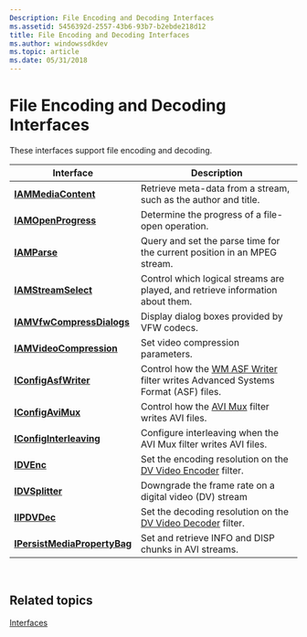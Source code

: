 ```yaml
---
Description: File Encoding and Decoding Interfaces
ms.assetid: 5456392d-2557-43b6-93b7-b2ebde218d12
title: File Encoding and Decoding Interfaces
ms.author: windowssdkdev
ms.topic: article
ms.date: 05/31/2018
---
```


# File Encoding and Decoding Interfaces

These interfaces support file encoding and decoding.



| Interface                                                    | Description                                                                                                  |
|--------------------------------------------------------------|--------------------------------------------------------------------------------------------------------------|
| [**IAMMediaContent**](/windows/desktop/api/Qnetwork/nn-qnetwork-iammediacontent)                   | Retrieve meta-data from a stream, such as the author and title.                                              |
| [**IAMOpenProgress**](/windows/desktop/api/Strmif/nn-strmif-iamopenprogress)                   | Determine the progress of a file-open operation.                                                             |
| [**IAMParse**](/windows/desktop/api/Amparse/nn-amparse-iamparse)                                 | Query and set the parse time for the current position in an MPEG stream.                                     |
| [**IAMStreamSelect**](/windows/desktop/api/Strmif/nn-strmif-iamstreamselect)                   | Control which logical streams are played, and retrieve information about them.                               |
| [**IAMVfwCompressDialogs**](/windows/desktop/api/Strmif/nn-strmif-iamvfwcompressdialogs)       | Display dialog boxes provided by VFW codecs.                                                                 |
| [**IAMVideoCompression**](/windows/desktop/api/Strmif/nn-strmif-iamvideocompression)           | Set video compression parameters.                                                                            |
| [**IConfigAsfWriter**](/windows/desktop/api/Dshowasf/nn-dshowasf-iconfigasfwriter)                 | Control how the [WM ASF Writer](wm-asf-writer-filter.md) filter writes Advanced Systems Format (ASF) files. |
| [**IConfigAviMux**](/windows/desktop/api/Strmif/nn-strmif-iconfigavimux)                       | Control how the [AVI Mux](avi-mux-filter.md) filter writes AVI files.                                       |
| [**IConfigInterleaving**](/windows/desktop/api/Strmif/nn-strmif-iconfiginterleaving)           | Configure interleaving when the AVI Mux filter writes AVI files.                                             |
| [**IDVEnc**](/windows/desktop/api/Strmif/nn-strmif-idvenc)                                     | Set the encoding resolution on the [DV Video Encoder](dv-video-encoder-filter.md) filter.                   |
| [**IDVSplitter**](/windows/desktop/api/Strmif/nn-strmif-idvsplitter)                           | Downgrade the frame rate on a digital video (DV) stream                                                      |
| [**IIPDVDec**](/windows/desktop/api/Strmif/nn-strmif-iipdvdec)                                 | Set the decoding resolution on the [DV Video Decoder](dv-video-decoder-filter.md) filter.                   |
| [**IPersistMediaPropertyBag**](/windows/desktop/api/Strmif/nn-strmif-ipersistmediapropertybag) | Set and retrieve INFO and DISP chunks in AVI streams.                                                        |



 

## Related topics

<dl> <dt>

[Interfaces](interfaces.md)
</dt> </dl>

 

 




